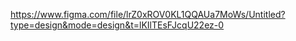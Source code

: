 https://www.figma.com/file/lrZ0xROV0KL1QQAUa7MoWs/Untitled?type=design&mode=design&t=lKIlTEsFJcqU22ez-0
